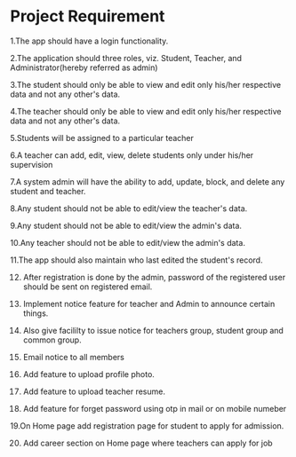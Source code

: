 # Project Requirement
1.The app should have a login functionality.    

2.The application should three roles, viz. Student, Teacher, and Administrator(hereby referred as admin)

3.The student should only be able to view and edit only his/her respective data and not any other's data.

4.The teacher should only be able to view and edit only his/her respective data and not any other's data.

5.Students will be assigned to a particular teacher

6.A teacher can add, edit, view, delete students only under his/her supervision

7.A system admin will have the ability to add, update, block, and delete any student and teacher.

8.Any student should not be able to edit/view the teacher's data.

9.Any student should not be able to edit/view the admin's data.

10.Any teacher should not be able to edit/view the admin's data.

11.The app should also maintain who last edited the student's record.

12. After registration is done by the admin, password of the registered user should be sent on registered email.

13. Implement notice feature for teacher and Admin to announce certain things.

14. Also give facililty to issue  notice for teachers group, student group and common group.

15. Email notice to all members 

16. Add feature to upload profile photo.

17. Add feature to upload teacher resume.

18. Add feature for forget password using otp in mail or on mobile numeber

19.On Home page add registration page for student to apply for admission.

20. Add career section on Home page where teachers can apply for job
